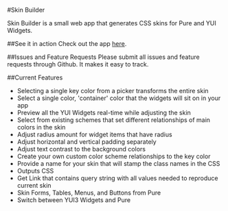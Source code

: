 #Skin Builder

Skin Builder is a small web app that generates CSS skins for Pure and YUI Widgets. 

##See it in action
Check out the app [here](http://yui.github.com/skinbuilder/).

##Issues and Feature Requests
Please submit all issues and feature requests through Github. It makes it easy to track.

##Current Features
- Selecting a single key color from a picker transforms the entire skin
- Select a single color, 'container' color that the widgets will sit on in your app
- Preview all the YUI Widgets real-time while adjusting the skin
- Select from existing schemes that set different relationships of main colors in the skin
- Adjust radius amount for widget items that have radius
- Adjust horizontal and vertical padding separately
- Adjust text contrast to the background colors
- Create your own custom color scheme relationships to the key color
- Provide a name for your skin that will stamp the class names in the CSS
- Outputs CSS
- Get Link that contains query string with all values needed to reproduce current skin
- Skin Forms, Tables, Menus, and Buttons from Pure
- Switch between YUI3 Widgets and Pure